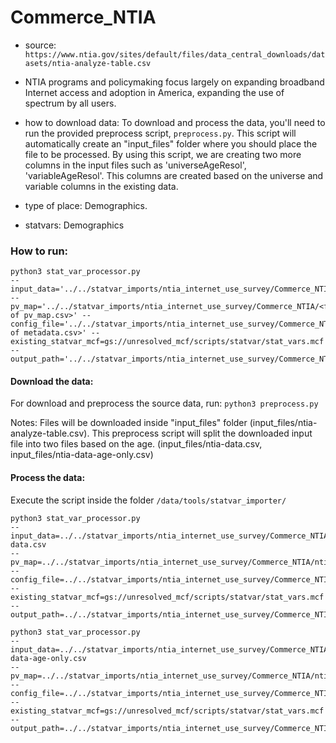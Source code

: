 # Commerce_NTIA

- source:  `https://www.ntia.gov/sites/default/files/data_central_downloads/datasets/ntia-analyze-table.csv`

- NTIA programs and policymaking focus largely on expanding broadband Internet access and adoption in America, expanding the use of spectrum by all users.

- how to download data: 
    To download and process the data, you'll need to run the provided preprocess script, `preprocess.py`. This script will automatically create an "input_files" folder where you should place the file to be processed.
    By using this script, we are creating two more columns in the input files such as 'universeAgeResol', 'variableAgeResol'. This columns are created based on the universe and variable columns in the existing data.

- type of place: Demographics.

- statvars: Demographics

### How to run:

```
python3 stat_var_processor.py 
--input_data='../../statvar_imports/ntia_internet_use_survey/Commerce_NTIA/input_files/<input_file.csv>' 
--pv_map='../../statvar_imports/ntia_internet_use_survey/Commerce_NTIA/<filename of pv_map.csv>' --config_file='../../statvar_imports/ntia_internet_use_survey/Commerce_NTIA/<filename of metadata.csv>' --existing_statvar_mcf=gs://unresolved_mcf/scripts/statvar/stat_vars.mcf 
--output_path='../../statvar_imports/ntia_internet_use_survey/Commerce_NTIA/<output_folder_name>/<filename>'
```

#### Download the data: 

For download and preprocess the source data, run:
`python3 preprocess.py`

Notes: 
Files will be downloaded inside "input_files" folder (input_files/ntia-analyze-table.csv).
This preprocess script will split the downloaded input file into two files based on the age. (input_files/ntia-data.csv, input_files/ntia-data-age-only.csv) 

#### Process the data:

Execute the script inside the folder `/data/tools/statvar_importer/`

```
python3 stat_var_processor.py 
--input_data=../../statvar_imports/ntia_internet_use_survey/Commerce_NTIA/input_files/ntia-data.csv 
--pv_map=../../statvar_imports/ntia_internet_use_survey/Commerce_NTIA/ntia_pvmap.csv 
--config_file=../../statvar_imports/ntia_internet_use_survey/Commerce_NTIA/ntia_metadata.csv --existing_statvar_mcf=gs://unresolved_mcf/scripts/statvar/stat_vars.mcf 
--output_path=../../statvar_imports/ntia_internet_use_survey/Commerce_NTIA/output_files/ntia_output
```

```
python3 stat_var_processor.py 
--input_data=../../statvar_imports/ntia_internet_use_survey/Commerce_NTIA/input_files/ntia-data-age-only.csv 
--pv_map=../../statvar_imports/ntia_internet_use_survey/Commerce_NTIA/ntia_age_pvmap.csv 
--config_file=../../statvar_imports/ntia_internet_use_survey/Commerce_NTIA/ntia_metadata.csv --existing_statvar_mcf=gs://unresolved_mcf/scripts/statvar/stat_vars.mcf 
--output_path=../../statvar_imports/ntia_internet_use_survey/Commerce_NTIA/output_files/ntia_age_output
```

